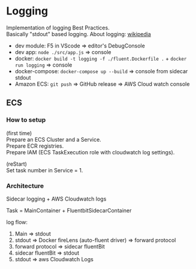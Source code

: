# Logging

Implementation of logging Best Practices.  
Basically "stdout" based logging.
About logging: [wikipedia](https://ja.wikipedia.org/wiki/%E3%82%B5%E3%83%BC%E3%83%90%E3%83%AD%E3%82%B0)

- dev module: F5 in VScode => editor's DebugConsole
- dev app: `node ./src/app.js` => console
- docker: `docker build -t logging -f ./fluent.Dockerfile .` + `docker run logging` => console
- docker-compose: `docker-compose up --build` => console from sidecar stdout
- Amazon ECS: `git push` => GitHub release => AWS Cloud watch console

## ECS

### How to setup

(first time)  
Prepare an ECS Cluster and a Service.  
Prepare ECR registries.  
Prepare IAM (ECS TaskExecution role with cloudwatch log settings).

(reStart)  
Set task number in Service = 1.

### Architecture

Sidecar logging + AWS Cloudwatch logs

Task = MainContainer + FluentbitSidecarContainer

log flow:

1. Main => stdout
2. stdout => Docker fireLens (auto-fluent driver) => forward protocol
3. forward protocol => sidecar fluentBit
4. sidecar fluentBit => stdout
5. stdout => aws Cloudwatch Logs
